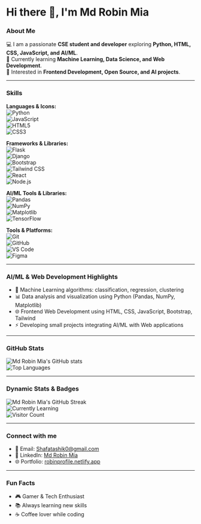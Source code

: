 # Hi there 👋, I'm Md Robin Mia

### About Me
💻 I am a passionate **CSE student and developer** exploring **Python, HTML, CSS, JavaScript, and AI/ML**.  
🌱 Currently learning **Machine Learning, Data Science, and Web Development**.  
🎯 Interested in **Frontend Development, Open Source, and AI projects**.  

---

### Skills

**Languages & Icons:**  
![Python](https://img.shields.io/badge/Python-3776AB?style=for-the-badge&logo=python&logoColor=white)  
![JavaScript](https://img.shields.io/badge/JavaScript-F7DF1E?style=for-the-badge&logo=javascript&logoColor=black)  
![HTML5](https://img.shields.io/badge/HTML5-E34F26?style=for-the-badge&logo=html5&logoColor=white)  
![CSS3](https://img.shields.io/badge/CSS3-1572B6?style=for-the-badge&logo=css3&logoColor=white)  

**Frameworks & Libraries:**  
![Flask](https://img.shields.io/badge/Flask-000000?style=for-the-badge&logo=flask&logoColor=white)  
![Django](https://img.shields.io/badge/Django-092E20?style=for-the-badge&logo=django&logoColor=white)  
![Bootstrap](https://img.shields.io/badge/Bootstrap-563D7C?style=for-the-badge&logo=bootstrap&logoColor=white)  
![Tailwind CSS](https://img.shields.io/badge/Tailwind_CSS-06B6D4?style=for-the-badge&logo=tailwind-css&logoColor=white)  
![React](https://img.shields.io/badge/React-61DAFB?style=for-the-badge&logo=react&logoColor=black)  
![Node.js](https://img.shields.io/badge/Node.js-339933?style=for-the-badge&logo=node.js&logoColor=white)  

**AI/ML Tools & Libraries:**  
![Pandas](https://img.shields.io/badge/Pandas-150458?style=for-the-badge&logo=pandas&logoColor=white)  
![NumPy](https://img.shields.io/badge/NumPy-013243?style=for-the-badge&logo=numpy&logoColor=white)  
![Matplotlib](https://img.shields.io/badge/Matplotlib-11557C?style=for-the-badge&logo=matplotlib&logoColor=white)  
![TensorFlow](https://img.shields.io/badge/TensorFlow-FF6F00?style=for-the-badge&logo=tensorflow&logoColor=white)  

**Tools & Platforms:**  
![Git](https://img.shields.io/badge/Git-F05032?style=for-the-badge&logo=git&logoColor=white)  
![GitHub](https://img.shields.io/badge/GitHub-181717?style=for-the-badge&logo=github&logoColor=white)  
![VS Code](https://img.shields.io/badge/VS_Code-0078D7?style=for-the-badge&logo=visual-studio-code&logoColor=white)  
![Figma](https://img.shields.io/badge/Figma-F24E1E?style=for-the-badge&logo=figma&logoColor=white)  

---

### AI/ML & Web Development Highlights
- 🤖 Machine Learning algorithms: classification, regression, clustering  
- 📊 Data analysis and visualization using Python (Pandas, NumPy, Matplotlib)  
- 🌐 Frontend Web Development using HTML, CSS, JavaScript, Bootstrap, Tailwind  
- ⚡ Developing small projects integrating AI/ML with Web applications  

---

### GitHub Stats
![Md Robin Mia's GitHub stats](https://github-readme-stats.vercel.app/api?username=shafatashik0-afk&show_icons=true&theme=radical&count_private=true&hide=contribs,prs)  
![Top Languages](https://github-readme-stats.vercel.app/api/top-langs/?username=shafatashik0-afk&layout=compact&theme=radical)  

---

### Dynamic Stats & Badges
![Md Robin Mia's GitHub Streak](https://github-readme-streak-stats.herokuapp.com/?user=shafatashik0-afk&theme=radical)  
![Currently Learning](https://img.shields.io/badge/Currently%20Learning-Python%20%7C%20AI%2FML-blue)  
![Visitor Count](https://profile-counter.glitch.me/shafatashik0-afk/count.svg)

---

### Connect with me
- 📧 Email: [Shafatashik0@gmail.com](mailto:Shafatashik0@gmail.com)  
- 🔗 LinkedIn: [Md Robin Mia](https://www.linkedin.com/in/md-robin-mia-562a32181)  
- 🌐 Portfolio: [robinprofile.netlify.app](https://robinprofile.netlify.app/)  

---

### Fun Facts
- 🎮 Gamer & Tech Enthusiast  
- 📚 Always learning new skills  
- ☕ Coffee lover while coding
